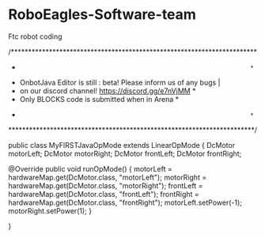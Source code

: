 # RoboEagles-Software-team
Ftc robot coding

/***********************************************************************
*                                                                      *
* OnbotJava Editor is still : beta! Please inform us of any bugs       |
* on our discord channel! https://discord.gg/e7nVjMM                   *
* Only BLOCKS code is submitted when in Arena                          *
*                                                                      *
***********************************************************************/


public class MyFIRSTJavaOpMode extends LinearOpMode {
    DcMotor motorLeft;
    DcMotor motorRight;
    DcMotor frontLeft;
    DcMotor frontRight;

@Override
    public void runOpMode() {
      motorLeft = hardwareMap.get(DcMotor.class, "motorLeft");
      motorRight = hardwareMap.get(DcMotor.class, "motorRight");
      frontLeft = hardwareMap.get(DcMotor.class, "frontLeft");
      frontRight = hardwareMap.get(DcMotor.class, "frontRight");
      motorLeft.setPower(-1);
      motorRight.setPower(1);
    }
    
}
